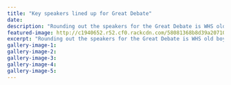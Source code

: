 ```yaml
---
title: "Key speakers lined up for Great Debate"
date: 
description: "Rounding out the speakers for the Great Debate is WHS old boy former NZ debating team member Rhaz Solomon & current High School student Gabrielle Penn, a reserve for the national schools debating team"
featured-image: http://c1940652.r52.cf0.rackcdn.com/58081368b8d39a2071002dc6/Mark-Sainsbury-guest-speaker-Great-Debate-Chron-20-Oct-2016.jpg
excerpt: "Rounding out the speakers for the Great Debate is WHS old boy former NZ debating team member Rhaz Solomon & current High School student Gabrielle Penn, a reserve for the national schools debating team"
gallery-image-1: 
gallery-image-2: 
gallery-image-3: 
gallery-image-4: 
gallery-image-5: 
---
```

